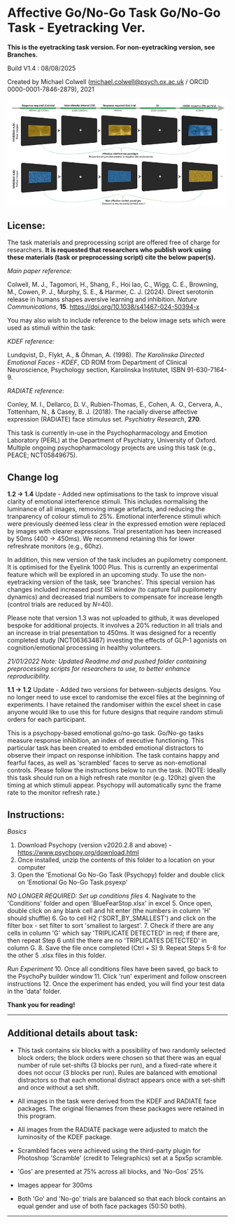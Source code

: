 # Affective Go/No-Go Task Go/No-Go Task - Eyetracking Ver.

**This is the eyetracking task version. For non-eyetracking version, see Branches.**

Build V1.4 : 08/08/2025

Created by Michael Colwell (michael.colwell@psych.ox.ac.uk / ORCID 0000-0001-7846-2879), 2021

![Task Schematic](Images/Task_Schematic/GNG_Smaller.png)

## License: 
The task materials and preprocessing script are offered free of charge for researchers. **It is requested that researchers who publish work using these materials (task or preprocessing script) cite the below paper(s).**

*Main paper reference:*

Colwell, M. J., Tagomori, H., Shang, F., Hoi Iao, C., Wigg, C. E., Browning, M., Cowen, P. J., Murphy, S. E., & Harmer, C. J. (2024). 
Direct serotonin release in humans shapes aversive learning and inhibition. _Nature Communications_, **15**. https://doi.org/10.1038/s41467-024-50394-x

You may also wish to include reference to the below image sets which were used as stimuli within the task:

*KDEF reference:*

Lundqvist, D., Flykt, A., &  Öhman, A. (1998). _The Karolinska Directed Emotional Faces - KDEF_, CD ROM from Department of Clinical Neuroscience, Psychology section, Karolinska Institutet, ISBN 91-630-7164-9.

*RADIATE reference:*

Conley, M. I., Dellarco, D. V., Rubien-Thomas, E., Cohen, A. O., Cervera, A., Tottenham, N., & Casey, B. J. (2018). The racially diverse affective expression (RADIATE) face stimulus set. _Psychiatry Research_, **270**.

This task is currently in-use in the Psychopharmacology and Emotion Laboratory (PERL) at the Department of Psychiatry, University of Oxford. Multiple ongoing psychopharmacology projects are using this task (e.g., PEACE; NCT05849675). 

## Change log
**1.2 -> 1.4** Update - Added new optimisations to the task to improve visual clarity of emotional interference stimuli. This includes normalising the luminance 
of all images, removing image artefacts, and reducing the tranparency of colour stimuli to 25%. Emotional interference stimuli which were previously deemed less clear in the expressed emotion were replaced by images with clearer expressions. Trial presentation has been increased by 50ms (400 -> 450ms). We recommend retaining this for lower refreshrate monitors (e.g., 60hz).

In addition, this new version of the task includes an pupilometry component. It is optimised for the Eyelink 1000 Plus. This is currently an experimental feature which will be explored in an upcoming study. To use the non-eyetracking version of the task, see 'branches'. This special version
has changes included increased post ISI window (to capture full pupilometry dynamics) and decreased trial numbers to compensate for increase length (control trials are reduced by *N*=40).

Please note that version 1.3 was not uploaded to github, it was developed bespoke for additional projects. It involves a 20% reduction in all trials and an increase in trial presentation to 450ms. It was designed for a recently completed study (NCT06363487) investing the effects of GLP-1 agonists on cognition/emotional processing in healthy volunteers.

*21/01/2022 Note: Updated Readme.md and pushed folder containing preprocessing scripts for researchers to use, to better enhance reproducibility.*

**1.1 -> 1.2** Update - Added two versions for between-subjects designs. You no longer need to use excel to randomise the excel
files at the beginning of experiments. I have retained the randomiser within the excel sheet in case anyone would like to use
this for future designs that require random stimuli orders for each participant.

This is a psychopy-based emotional go/no-go task. Go/No-go tasks measure response inhibition, an index of executive functioning.
This particular task has been created to embded emotional distractors to observe their impact on response inhibition.
The task contains happy and fearful faces, as well as 'scrambled' faces to serve as non-emotional controls.
Please follow the instructions below to run the task. (NOTE: Ideally this task should run on a high refresh rate monitor (e.g.
120hz) given the timing at which stimuli appear. Psychopy will automatically sync the frame rate to the monitor refresh rate.)

## Instructions:

*Basics*
1. Download Psychopy (version v2020.2.8 and above) - https://www.psychopy.org/download.html
2. Once installed, unzip the contents of this folder to a location on your computer
3. Open the 'Emotional Go No-Go Task (Psychopy) folder and double click on 'Emotional Go No-Go Task.psyexp'

*NO LONGER REQUIRED: Set up conditions files*
4. Nagivate to the 'Conditions' folder and open 'BlueFearStop.xlsx' in excel
5. Once open, double click on any blank cell and hit enter (the numbers in column 'H' should shuffle)
6. Go to cell H2 ('SORT_BY_SMALLEST') and click on the filter box - set filter to sort 'smallest to largest'.
7. Check if there are any cells in column 'G' which say 'TRIPLICATE DETECTED' in red; if there are, then repeat Step 6 until the there are no 'TRIPLICATES DETECTED' in column G.
8. Save the file once completed (Ctrl + S)
9. Repeat Steps 5-8 for the other 5 .xlsx files in this folder.

*Run Experiment*
10. Once all conditions files have been saved, go back to the PsychoPy builder window
11. Click 'run' experiment and follow onscreen instructions
12. Once the experiment has ended, you will find your test data in the 'data' folder.

**Thank you for reading!**

------------------------------------------

## Additional details about task:

- This task contains six blocks with a possibility of two randomly selected block orders; the block orders were chosen so that there was an equal number of rule set-shifts (3 blocks per run),
and a fixed-rate where it does not occur (3 blocks per run). Rules are balanced with emotional distractors so that each emotional distract appears once with a set-shift and once without a set shift. 

- All images in the task were derived from the KDEF and RADIATE face packages. The original filenames from these packages were retained in this program. 
- All images from the RADIATE package were adjusted to match the luminosity of the KDEF package.
- Scrambled faces were achieved using the third-party plugin for Photoshop 'Scramble' (credit to Telegraphics) set at a 5px5p scramble.
- 'Gos' are presented at 75% across all blocks, and 'No-Gos' 25%
- Images appear for 300ms
- Both 'Go' and 'No-go' trials are balanced so that each block contains an equal gender and use of both face packages (50:50 both).

------------------------------------------
